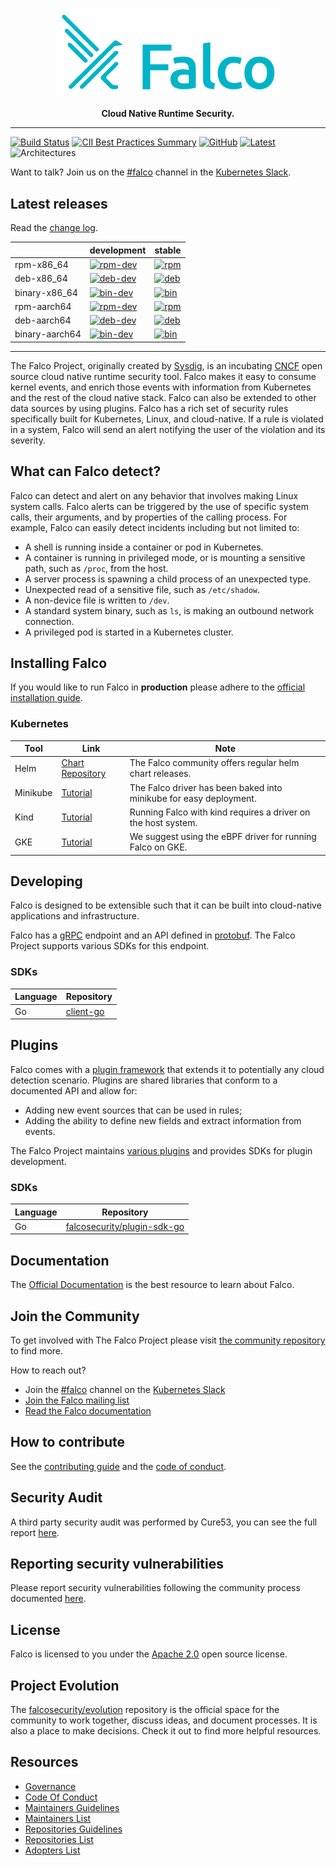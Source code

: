 <p align="center"><img src="https://raw.githubusercontent.com/falcosecurity/community/master/logo/primary-logo.png" width="360"></p>
<p align="center"><b>Cloud Native Runtime Security.</b></p>

<hr>

[![Build Status](https://img.shields.io/circleci/build/github/falcosecurity/falco/master?style=for-the-badge)](https://circleci.com/gh/falcosecurity/falco) [![CII Best Practices Summary](https://img.shields.io/cii/summary/2317?label=CCI%20Best%20Practices&style=for-the-badge)](https://bestpractices.coreinfrastructure.org/projects/2317) [![GitHub](https://img.shields.io/github/license/falcosecurity/falco?style=for-the-badge)](COPYING) [![Latest](https://img.shields.io/github/v/release/falcosecurity/falco?style=for-the-badge)](https://github.com/falcosecurity/falco/releases/latest) ![Architectures](https://img.shields.io/badge/ARCHS-x86__64%7Caarch64-blueviolet?style=for-the-badge)

Want to talk? Join us on the [#falco](https://kubernetes.slack.com/messages/falco) channel in the [Kubernetes Slack](https://slack.k8s.io).

## Latest releases

Read the [change log](CHANGELOG.md).

<!-- 
Badges in the following table are constructed by using the
https://img.shields.io/badge/dynamic/xml endpoint.

Parameters are configured for fetching packages from S3 before 
(filtered by prefix, sorted in ascending order) and for picking 
the latest package by using an XPath selector after.

- Common query parameters:

color=#300aec7
style=flat-square
label=Falco

- DEB packages parameters:

url=https://falco-distribution.s3-eu-west-1.amazonaws.com/?prefix=packages/deb/stable/falco-
query=substring-before(substring-after((/*[name()='ListBucketResult']/*[name()='Contents'])[last()]/*[name()='Key'],"falco-"),".asc")

- RPM packages parameters:

url=https://falco-distribution.s3-eu-west-1.amazonaws.com/?prefix=packages/rpm/falco-
query=substring-before(substring-after((/*[name()='ListBucketResult']/*[name()='Contents'])[last()]/*[name()='Key'],"falco-"),".asc")

- BIN packages parameters:

url=https://falco-distribution.s3-eu-west-1.amazonaws.com/?prefix=packages/bin/x86_64/falco-
query=substring-after((/*[name()='ListBucketResult']/*[name()='Contents'])[last()]/*[name()='Key'], "falco-")

Notes:
 - if more than 1000 items are present under as S3 prefix, 
   the actual latest package will be not picked;
   see https://docs.aws.amazon.com/AmazonS3/latest/API/API_ListObjectsV2.html
 - for `-dev` packages, the S3 prefix is modified accordingly
 - finally, all parameters are URL encoded and appended to the badge endpoint

-->

|              | development                                                                                                                                                                                                                                                                                                                                                                                                                                                                | stable                                                                                                                                                                                                                                                                                                                                                                                                                                                             |
|--------------|----------------------------------------------------------------------------------------------------------------------------------------------------------------------------------------------------------------------------------------------------------------------------------------------------------------------------------------------------------------------------------------------------------------------------------------------------------------------------|--------------------------------------------------------------------------------------------------------------------------------------------------------------------------------------------------------------------------------------------------------------------------------------------------------------------------------------------------------------------------------------------------------------------------------------------------------------------|
| rpm-x86_64          | [![rpm-dev](https://img.shields.io/badge/dynamic/xml?color=%2300aec7&style=flat-square&label=Falco&query=substring-before%28substring-after%28%28%2F%2A%5Bname%28%29%3D%27ListBucketResult%27%5D%2F%2A%5Bname%28%29%3D%27Contents%27%5D%29%5Blast%28%29%5D%2F%2A%5Bname%28%29%3D%27Key%27%5D%2C%22falco-%22%29%2C%22.asc%22%29&url=https%3A%2F%2Ffalco-distribution.s3-eu-west-1.amazonaws.com%2F%3Fprefix%3Dpackages%2Frpm-dev%2Ffalco-%26delimiter=aarch64)][1]          | [![rpm](https://img.shields.io/badge/dynamic/xml?color=%2300aec7&style=flat-square&label=Falco&query=substring-before%28substring-after%28%28%2F%2A%5Bname%28%29%3D%27ListBucketResult%27%5D%2F%2A%5Bname%28%29%3D%27Contents%27%5D%29%5Blast%28%29%5D%2F%2A%5Bname%28%29%3D%27Key%27%5D%2C%22falco-%22%29%2C%22.asc%22%29&url=https%3A%2F%2Ffalco-distribution.s3-eu-west-1.amazonaws.com%2F%3Fprefix%3Dpackages%2Frpm%2Ffalco-%26delimiter=aarch64)][2]          |
| deb-x86_64          | [![deb-dev](https://img.shields.io/badge/dynamic/xml?color=%2300aec7&style=flat-square&label=Falco&query=substring-before%28substring-after%28%28%2F%2A%5Bname%28%29%3D%27ListBucketResult%27%5D%2F%2A%5Bname%28%29%3D%27Contents%27%5D%29%5Blast%28%29%5D%2F%2A%5Bname%28%29%3D%27Key%27%5D%2C%22falco-%22%29%2C%22.asc%22%29&url=https%3A%2F%2Ffalco-distribution.s3-eu-west-1.amazonaws.com%2F%3Fprefix%3Dpackages%2Fdeb-dev%2Fstable%2Ffalco-%26delimiter=aarch64)][3] | [![deb](https://img.shields.io/badge/dynamic/xml?color=%2300aec7&style=flat-square&label=Falco&query=substring-before%28substring-after%28%28%2F%2A%5Bname%28%29%3D%27ListBucketResult%27%5D%2F%2A%5Bname%28%29%3D%27Contents%27%5D%29%5Blast%28%29%5D%2F%2A%5Bname%28%29%3D%27Key%27%5D%2C%22falco-%22%29%2C%22.asc%22%29&url=https%3A%2F%2Ffalco-distribution.s3-eu-west-1.amazonaws.com%2F%3Fprefix%3Dpackages%2Fdeb%2Fstable%2Ffalco-%26delimiter=aarch64)][4] |
| binary-x86_64       | [![bin-dev](https://img.shields.io/badge/dynamic/xml?color=%2300aec7&style=flat-square&label=Falco&query=substring-after%28%28%2F%2A%5Bname%28%29%3D%27ListBucketResult%27%5D%2F%2A%5Bname%28%29%3D%27Contents%27%5D%29%5Blast%28%29%5D%2F%2A%5Bname%28%29%3D%27Key%27%5D%2C%20%22falco-%22%29&url=https%3A%2F%2Ffalco-distribution.s3-eu-west-1.amazonaws.com%2F%3Fprefix%3Dpackages%2Fbin-dev%2Fx86_64%2Ffalco-)][5]                                                     | [![bin](https://img.shields.io/badge/dynamic/xml?color=%2300aec7&style=flat-square&label=Falco&query=substring-after%28%28%2F%2A%5Bname%28%29%3D%27ListBucketResult%27%5D%2F%2A%5Bname%28%29%3D%27Contents%27%5D%29%5Blast%28%29%5D%2F%2A%5Bname%28%29%3D%27Key%27%5D%2C%20%22falco-%22%29&url=https%3A%2F%2Ffalco-distribution.s3-eu-west-1.amazonaws.com%2F%3Fprefix%3Dpackages%2Fbin%2Fx86_64%2Ffalco-)][6]                                                     |
| rpm-aarch64    | [![rpm-dev](https://img.shields.io/badge/dynamic/xml?color=%2300aec7&style=flat-square&label=Falco&query=substring-before%28substring-after%28%28%2F%2A%5Bname%28%29%3D%27ListBucketResult%27%5D%2F%2A%5Bname%28%29%3D%27Contents%27%5D%29%5Blast%28%29%5D%2F%2A%5Bname%28%29%3D%27Key%27%5D%2C%22falco-%22%29%2C%22.asc%22%29&url=https%3A%2F%2Ffalco-distribution.s3-eu-west-1.amazonaws.com%2F%3Fprefix%3Dpackages%2Frpm-dev%2Ffalco-%26delimiter=x86_64)][1]           | [![rpm](https://img.shields.io/badge/dynamic/xml?color=%2300aec7&style=flat-square&label=Falco&query=substring-before%28substring-after%28%28%2F%2A%5Bname%28%29%3D%27ListBucketResult%27%5D%2F%2A%5Bname%28%29%3D%27Contents%27%5D%29%5Blast%28%29%5D%2F%2A%5Bname%28%29%3D%27Key%27%5D%2C%22falco-%22%29%2C%22.asc%22%29&url=https%3A%2F%2Ffalco-distribution.s3-eu-west-1.amazonaws.com%2F%3Fprefix%3Dpackages%2Frpm%2Ffalco-%26delimiter=x86_64)][2]           |
| deb-aarch64    | [![deb-dev](https://img.shields.io/badge/dynamic/xml?color=%2300aec7&style=flat-square&label=Falco&query=substring-before%28substring-after%28%28%2F%2A%5Bname%28%29%3D%27ListBucketResult%27%5D%2F%2A%5Bname%28%29%3D%27Contents%27%5D%29%5Blast%28%29%5D%2F%2A%5Bname%28%29%3D%27Key%27%5D%2C%22falco-%22%29%2C%22.asc%22%29&url=https%3A%2F%2Ffalco-distribution.s3-eu-west-1.amazonaws.com%2F%3Fprefix%3Dpackages%2Fdeb-dev%2Fstable%2Ffalco-%26delimiter=x86_64)][3]  | [![deb](https://img.shields.io/badge/dynamic/xml?color=%2300aec7&style=flat-square&label=Falco&query=substring-before%28substring-after%28%28%2F%2A%5Bname%28%29%3D%27ListBucketResult%27%5D%2F%2A%5Bname%28%29%3D%27Contents%27%5D%29%5Blast%28%29%5D%2F%2A%5Bname%28%29%3D%27Key%27%5D%2C%22falco-%22%29%2C%22.asc%22%29&url=https%3A%2F%2Ffalco-distribution.s3-eu-west-1.amazonaws.com%2F%3Fprefix%3Dpackages%2Fdeb%2Fstable%2Ffalco-%26delimiter=x86_64)][4]  |
| binary-aarch64 | [![bin-dev](https://img.shields.io/badge/dynamic/xml?color=%2300aec7&style=flat-square&label=Falco&query=substring-after%28%28%2F%2A%5Bname%28%29%3D%27ListBucketResult%27%5D%2F%2A%5Bname%28%29%3D%27Contents%27%5D%29%5Blast%28%29%5D%2F%2A%5Bname%28%29%3D%27Key%27%5D%2C%20%22falco-%22%29&url=https%3A%2F%2Ffalco-distribution.s3-eu-west-1.amazonaws.com%2F%3Fprefix%3Dpackages%2Fbin-dev%2Faarch64%2Ffalco-)][7]                                                    | [![bin](https://img.shields.io/badge/dynamic/xml?color=%2300aec7&style=flat-square&label=Falco&query=substring-after%28%28%2F%2A%5Bname%28%29%3D%27ListBucketResult%27%5D%2F%2A%5Bname%28%29%3D%27Contents%27%5D%29%5Blast%28%29%5D%2F%2A%5Bname%28%29%3D%27Key%27%5D%2C%20%22falco-%22%29&url=https%3A%2F%2Ffalco-distribution.s3-eu-west-1.amazonaws.com%2F%3Fprefix%3Dpackages%2Fbin%2Faarch64%2Ffalco-)][8]                                                    |

---

The Falco Project, originally created by [Sysdig](https://sysdig.com), is an incubating [CNCF](https://cncf.io) open source cloud native runtime security tool.
Falco makes it easy to consume kernel events, and enrich those events with information from Kubernetes and the rest of the cloud native stack. 
Falco can also be extended to other data sources by using plugins.
Falco has a rich set of security rules specifically built for Kubernetes, Linux, and cloud-native.
If a rule is violated in a system, Falco will send an alert notifying the user of the violation and its severity.

## What can Falco detect?

Falco can detect and alert on any behavior that involves making Linux system calls.
Falco alerts can be triggered by the use of specific system calls, their arguments, and by properties of the calling process.
For example, Falco can easily detect incidents including but not limited to:

- A shell is running inside a container or pod in Kubernetes.
- A container is running in privileged mode, or is mounting a sensitive path, such as `/proc`, from the host.
- A server process is spawning a child process of an unexpected type.
- Unexpected read of a sensitive file, such as `/etc/shadow`.
- A non-device file is written to `/dev`.
- A standard system binary, such as `ls`, is making an outbound network connection.
- A privileged pod is started in a Kubernetes cluster.

## Installing Falco

If you would like to run Falco in **production** please adhere to the [official installation guide](https://falco.org/docs/getting-started/installation/).

### Kubernetes

| Tool     | Link                                                                                       | Note                                                               |
|----------|--------------------------------------------------------------------------------------------|--------------------------------------------------------------------|
| Helm     | [Chart Repository](https://github.com/falcosecurity/charts/tree/master/falco#introduction) | The Falco community offers regular helm chart releases.            |
| Minikube | [Tutorial](https://falco.org/docs/getting-started/third-party/#minikube)                                   | The Falco driver has been baked into minikube for easy deployment. |
| Kind     | [Tutorial](https://falco.org/docs/getting-started/third-party/#kind)                                       | Running Falco with kind requires a driver on the host system.      |
| GKE      | [Tutorial](https://falco.org/docs/getting-started/third-party/#gke)                                        | We suggest using the eBPF driver for running Falco on GKE.         |

## Developing

Falco is designed to be extensible such that it can be built into cloud-native applications and infrastructure.

Falco has a [gRPC](https://falco.org/docs/grpc/) endpoint and an API defined in [protobuf](https://github.com/falcosecurity/falco/blob/master/userspace/falco/outputs.proto).
The Falco Project supports various SDKs for this endpoint.

### SDKs

| Language | Repository                                              |
|----------|---------------------------------------------------------|
| Go       | [client-go](https://github.com/falcosecurity/client-go) |

## Plugins

Falco comes with a [plugin framework](https://falco.org/docs/plugins/) that extends it to potentially any cloud detection scenario. Plugins are shared libraries that conform to a documented API and allow for:

- Adding new event sources that can be used in rules;
- Adding the ability to define new fields and extract information from events.

The Falco Project maintains [various plugins](https://github.com/falcosecurity/plugins) and provides SDKs for plugin development.


### SDKs

| Language | Repository                                                                    |
|----------|-------------------------------------------------------------------------------|
| Go       | [falcosecurity/plugin-sdk-go](https://github.com/falcosecurity/plugin-sdk-go) |


## Documentation

The [Official Documentation](https://falco.org/docs/) is the best resource to learn about Falco.

## Join the Community

To get involved with The Falco Project please visit [the community repository](https://github.com/falcosecurity/community) to find more.

How to reach out?

 - Join the [#falco](https://kubernetes.slack.com/messages/falco) channel on the [Kubernetes Slack](https://slack.k8s.io)
 - [Join the Falco mailing list](https://lists.cncf.io/g/cncf-falco-dev)
 - [Read the Falco documentation](https://falco.org/docs/)

## How to contribute

See the [contributing guide](https://github.com/falcosecurity/.github/blob/main/CONTRIBUTING.md) and the [code of conduct](https://github.com/falcosecurity/evolution/CODE_OF_CONDUCT.md).
 
## Security Audit

A third party security audit was performed by Cure53, you can see the full report [here](./audits/SECURITY_AUDIT_2019_07.pdf).

## Reporting security vulnerabilities

Please report security vulnerabilities following the community process documented [here](https://github.com/falcosecurity/.github/blob/main/SECURITY.md).

## License

Falco is licensed to you under the [Apache 2.0](./COPYING) open source license.

## Project Evolution

The [falcosecurity/evolution](https://github.com/falcosecurity/evolution) repository is the official space for the community to work together, discuss ideas, and document processes. It is also a place to make decisions. Check it out to find more helpful resources.

## Resources

 - [Governance](https://github.com/falcosecurity/evolution/blob/main/GOVERNANCE.md)
 - [Code Of Conduct](https://github.com/falcosecurity/evolution/blob/main/CODE_OF_CONDUCT.md)
 - [Maintainers Guidelines](https://github.com/falcosecurity/evolution/blob/main/MAINTAINERS_GUIDELINES.md)
 - [Maintainers List](https://github.com/falcosecurity/evolution/blob/main/MAINTAINERS.md)
 - [Repositories Guidelines](https://github.com/falcosecurity/evolution/blob/main/REPOSITORIES.md)
 - [Repositories List](https://github.com/falcosecurity/evolution/blob/main/README.md#repositories)
 - [Adopters List](https://github.com/falcosecurity/falco/blob/master/ADOPTERS.md)


[1]: https://download.falco.org/?prefix=packages/rpm-dev/
[2]: https://download.falco.org/?prefix=packages/rpm/
[3]: https://download.falco.org/?prefix=packages/deb-dev/stable/
[4]: https://download.falco.org/?prefix=packages/deb/stable/
[5]: https://download.falco.org/?prefix=packages/bin-dev/x86_64/
[6]: https://download.falco.org/?prefix=packages/bin/x86_64/
[7]: https://download.falco.org/?prefix=packages/bin-dev/aarch64/
[8]: https://download.falco.org/?prefix=packages/bin/aarch64/
